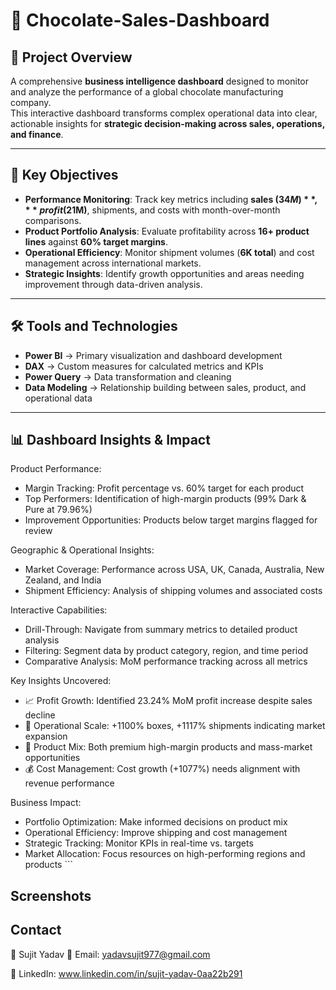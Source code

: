 # 🍫 Chocolate-Sales-Dashboard

## 📌 Project Overview
A comprehensive **business intelligence dashboard** designed to monitor and analyze the performance of a global chocolate manufacturing company.  
This interactive dashboard transforms complex operational data into clear, actionable insights for **strategic decision-making across sales, operations, and finance**.

---

## 🎯 Key Objectives
- **Performance Monitoring**: Track key metrics including **sales ($34M)**, **profit ($21M)**, shipments, and costs with month-over-month comparisons.  
- **Product Portfolio Analysis**: Evaluate profitability across **16+ product lines** against **60% target margins**.  
- **Operational Efficiency**: Monitor shipment volumes (**6K total**) and cost management across international markets.  
- **Strategic Insights**: Identify growth opportunities and areas needing improvement through data-driven analysis.  

---

## 🛠️ Tools and Technologies
- **Power BI** → Primary visualization and dashboard development  
- **DAX** → Custom measures for calculated metrics and KPIs  
- **Power Query** → Data transformation and cleaning  
- **Data Modeling** → Relationship building between sales, product, and operational data  

---

## 📊 Dashboard Insights & Impact


Product Performance:
- Margin Tracking: Profit percentage vs. 60% target for each product
- Top Performers: Identification of high-margin products (99% Dark & Pure at 79.96%)
- Improvement Opportunities: Products below target margins flagged for review

Geographic & Operational Insights:
- Market Coverage: Performance across USA, UK, Canada, Australia, New Zealand, and India
- Shipment Efficiency: Analysis of shipping volumes and associated costs

Interactive Capabilities:
- Drill-Through: Navigate from summary metrics to detailed product analysis
- Filtering: Segment data by product category, region, and time period
- Comparative Analysis: MoM performance tracking across all metrics

Key Insights Uncovered:
- 📈 Profit Growth: Identified 23.24% MoM profit increase despite sales decline
- 🚀 Operational Scale: +1100% boxes, +1117% shipments indicating market expansion
- 🍬 Product Mix: Both premium high-margin products and mass-market opportunities
- 💰 Cost Management: Cost growth (+1077%) needs alignment with revenue performance

Business Impact:
- Portfolio Optimization: Make informed decisions on product mix
- Operational Efficiency: Improve shipping and cost management
- Strategic Tracking: Monitor KPIs in real-time vs. targets
- Market Allocation: Focus resources on high-performing regions and products ```

## Screenshots

## Contact
👤 Sujit Yadav
📧 Email: yadavsujit977@gmail.com

🔗 LinkedIn: www.linkedin.com/in/sujit-yadav-0aa22b291


